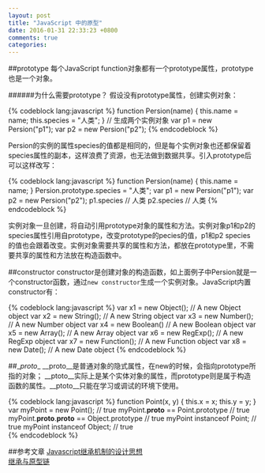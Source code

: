 ```yaml
---
layout: post
title: "JavaScript 中的原型"
date: 2016-01-31 22:33:23 +0800
comments: true
categories: 
---
```


##prototype
每个JavaScript function对象都有一个prototype属性，prototype也是一个对象。

######为什么需要prototype？
假设没有prototype属性，创建实例对象：

{% codeblock lang:javascript %}
function Persion(name) {
  this.name = name;
  this.species = "人类";
}
// 生成两个实例对象
var p1 = new Persion("p1");
var p2 = new Persion("p2");
{% endcodeblock %}
	
Persion的实例的属性species的值都是相同的，但是每个实例对象也还都保留着species属性的副本，这样浪费了资源，也无法做到数据共享。引入prototype后可以这样改写：

{% codeblock lang:javascript %}
function Persion(name) {
  this.name = name;
}
Persion.prototype.species = "人类";
var p1 = new Persion("p1");
var p2 = new Persion("p2");
p1.species // 人类
p2.species // 人类
{% endcodeblock %}

实例对象一旦创建，将自动引用prototype对象的属性和方法。实例对象p1和p2的species属性引用自prototype，改变prototype的pecies的值，p1和p2 species的值也会跟着改变。实例对象需要共享的属性和方法，都放在prototype里，不需要共享的属性和方法放在构造函数中。

<!--more-->

##constructor
constructor是创建对象的构造函数，如上面例子中Persion就是一个constructor函数，通过`new constructor`生成一个实例对象。JavaScript内置constructor有：

{% codeblock lang:javascript %}
var x1 = new Object();    // A new Object object
var x2 = new String();    // A new String object
var x3 = new Number();    // A new Number object
var x4 = new Boolean()    // A new Boolean object
var x5 = new Array();     // A new Array object
var x6 = new RegExp();    // A new RegExp object
var x7 = new Function();  // A new Function object
var x8 = new Date();      // A new Date object
{% endcodeblock %}

##\__proto__
__proto__是普通对象的隐式属性，在new的时候，会指向prototype所指的对象；
__ptoto__实际上是某个实体对象的属性，而prototype则是属于构造函数的属性。__ptoto__只能在学习或调试的环境下使用。

{% codeblock lang:javascript %}
function Point(x, y) {
  this.x = x;
  this.y = y;
}
var myPoint = new Point(); // true
myPoint.__proto__ == Point.prototype // true
myPoint.__proto__.__proto__ == Object.prototype // true
myPoint instanceof Point; // true
myPoint instanceof Object; // true	
{% endcodeblock %}

##参考文章
[Javascript继承机制的设计思想](http://www.ruanyifeng.com/blog/2011/06/designing_ideas_of_inheritance_mechanism_in_javascript.html)   
[继承与原型链](https://developer.mozilla.org/zh-CN/docs/Web/JavaScript/Inheritance_and_the_prototype_chain)


